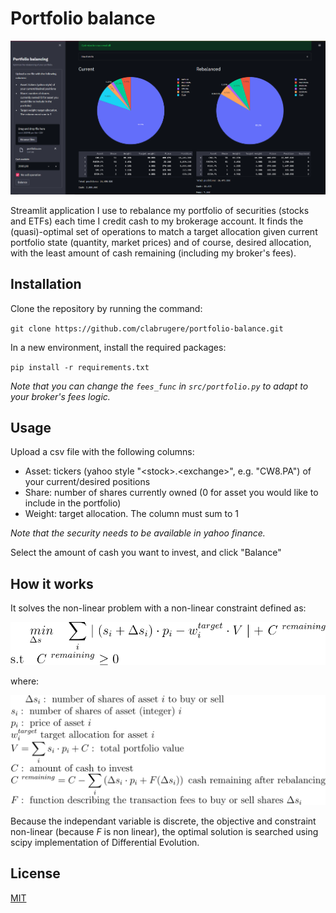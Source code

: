 # Portfolio balance

![Portfolio balancer](static/portfolio_balancer.png "Portfolio balancer")

Streamlit application I use to rebalance my portfolio of securities (stocks and ETFs) each time I credit cash to my
brokerage account. It finds the (quasi)-optimal set of operations to match a target allocation given current portfolio
state (quantity, market prices) and of course, desired allocation, with the least amount of cash remaining (including my
broker's fees).

## Installation

Clone the repository by running the command:

`
git clone https://github.com/clabrugere/portfolio-balance.git
`

In a new environment, install the required packages:

`
pip install -r requirements.txt
`

_Note that you can change the `fees_func` in `src/portfolio.py` to adapt to your broker's fees logic._

## Usage

Upload a csv file with the following columns:

* Asset: tickers (yahoo style "\<stock>.\<exchange>", e.g. "CW8.PA") of your current/desired positions
* Share: number of shares currently owned (0 for asset you would like to include in the portfolio)
* Weight: target allocation. The column must sum to 1

_Note that the security needs to be available in yahoo finance._

Select the amount of cash you want to invest, and click "Balance"

## How it works

It solves the non-linear problem with a non-linear constraint defined as:

![Optim problem](static/optim_problem.svg)

where:

![Variables](static/variables.svg)

Because the independant variable is discrete, the objective and constraint non-linear (because $F$ is non linear), the
optimal solution is searched using scipy implementation of Differential Evolution.

## License

[MIT](LICENSE)